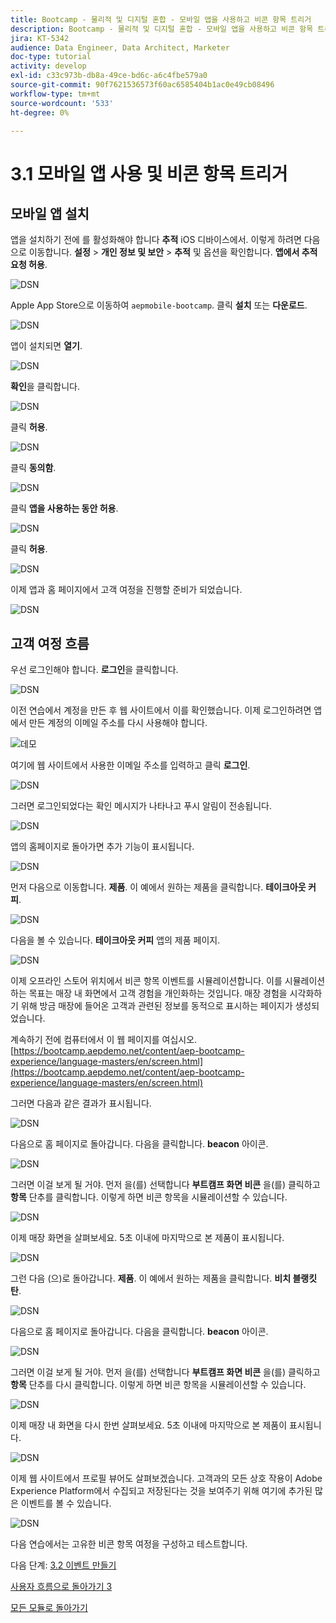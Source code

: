 ```yaml
---
title: Bootcamp - 물리적 및 디지털 혼합 - 모바일 앱을 사용하고 비콘 항목 트리거
description: Bootcamp - 물리적 및 디지털 혼합 - 모바일 앱을 사용하고 비콘 항목 트리거
jira: KT-5342
audience: Data Engineer, Data Architect, Marketer
doc-type: tutorial
activity: develop
exl-id: c33c973b-db8a-49ce-bd6c-a6c4fbe579a0
source-git-commit: 90f7621536573f60ac6585404b1ac0e49cb08496
workflow-type: tm+mt
source-wordcount: '533'
ht-degree: 0%

---
```


# 3.1 모바일 앱 사용 및 비콘 항목 트리거

## 모바일 앱 설치

앱을 설치하기 전에 를 활성화해야 합니다 **추적** iOS 디바이스에서. 이렇게 하려면 다음으로 이동합니다. **설정** > **개인 정보 및 보안** > **추적** 및 옵션을 확인합니다. **앱에서 추적 요청 허용**.

![DSN](./../uc3/images/app4.png)

Apple App Store으로 이동하여 `aepmobile-bootcamp`. 클릭 **설치** 또는 **다운로드**.

![DSN](./../uc3/images/app1.png)

앱이 설치되면 **열기**.

![DSN](./../uc3/images/app2.png)

**확인**&#x200B;을 클릭합니다.

![DSN](./../uc3/images/app9.png)

클릭 **허용**.

![DSN](./../uc3/images/app3.png)

클릭 **동의함**.

![DSN](./../uc3/images/app7.png)

클릭 **앱을 사용하는 동안 허용**.

![DSN](./../uc3/images/app8.png)

클릭 **허용**.

![DSN](./../uc3/images/app5.png)

이제 앱과 홈 페이지에서 고객 여정을 진행할 준비가 되었습니다.

![DSN](./../uc3/images/app12.png)

## 고객 여정 흐름

우선 로그인해야 합니다. **로그인**&#x200B;을 클릭합니다.

![DSN](./images/app13.png)

이전 연습에서 계정을 만든 후 웹 사이트에서 이를 확인했습니다. 이제 로그인하려면 앱에서 만든 계정의 이메일 주소를 다시 사용해야 합니다.

![데모](./images/pv1.png)

여기에 웹 사이트에서 사용한 이메일 주소를 입력하고 클릭 **로그인**.

![DSN](./images/app14.png)

그러면 로그인되었다는 확인 메시지가 나타나고 푸시 알림이 전송됩니다.

![DSN](./images/app15.png)

앱의 홈페이지로 돌아가면 추가 기능이 표시됩니다.

![DSN](./images/app17.png)

먼저 다음으로 이동합니다. **제품**. 이 예에서 원하는 제품을 클릭합니다. **테이크아웃 커피**.

![DSN](./images/app19.png)

다음을 볼 수 있습니다. **테이크아웃 커피** 앱의 제품 페이지.

![DSN](./images/app20.png)

이제 오프라인 스토어 위치에서 비콘 항목 이벤트를 시뮬레이션합니다. 이를 시뮬레이션하는 목표는 매장 내 화면에서 고객 경험을 개인화하는 것입니다. 매장 경험을 시각화하기 위해 방금 매장에 들어온 고객과 관련된 정보를 동적으로 표시하는 페이지가 생성되었습니다.

계속하기 전에 컴퓨터에서 이 웹 페이지를 여십시오. [https://bootcamp.aepdemo.net/content/aep-bootcamp-experience/language-masters/en/screen.html](https://bootcamp.aepdemo.net/content/aep-bootcamp-experience/language-masters/en/screen.html)

그러면 다음과 같은 결과가 표시됩니다.

![DSN](./images/screen1.png)

다음으로 홈 페이지로 돌아갑니다. 다음을 클릭합니다. **beacon** 아이콘.

![DSN](./images/app23.png)

그러면 이걸 보게 될 거야. 먼저 을(를) 선택합니다 **부트캠프 화면 비콘** 을(를) 클릭하고 **항목** 단추를 클릭합니다. 이렇게 하면 비콘 항목을 시뮬레이션할 수 있습니다.

![DSN](./images/app21.png)

이제 매장 화면을 살펴보세요. 5초 이내에 마지막으로 본 제품이 표시됩니다.

![DSN](./images/screen2.png)

그런 다음 (으)로 돌아갑니다. **제품**. 이 예에서 원하는 제품을 클릭합니다. **비치 블랭킷 탄**.

![DSN](./images/app22.png)

다음으로 홈 페이지로 돌아갑니다. 다음을 클릭합니다. **beacon** 아이콘.

![DSN](./images/app23.png)

그러면 이걸 보게 될 거야. 먼저 을(를) 선택합니다 **부트캠프 화면 비콘** 을(를) 클릭하고 **항목** 단추를 다시 클릭합니다. 이렇게 하면 비콘 항목을 시뮬레이션할 수 있습니다.

![DSN](./images/app21.png)

이제 매장 내 화면을 다시 한번 살펴보세요. 5초 이내에 마지막으로 본 제품이 표시됩니다.

![DSN](./images/screen3.png)

이제 웹 사이트에서 프로필 뷰어도 살펴보겠습니다. 고객과의 모든 상호 작용이 Adobe Experience Platform에서 수집되고 저장된다는 것을 보여주기 위해 여기에 추가된 많은 이벤트를 볼 수 있습니다.

![DSN](./images/screen4.png)

다음 연습에서는 고유한 비콘 항목 여정을 구성하고 테스트합니다.

다음 단계: [3.2 이벤트 만들기](./ex2.md)

[사용자 흐름으로 돌아가기 3](./uc3.md)

[모든 모듈로 돌아가기](../../overview.md)
